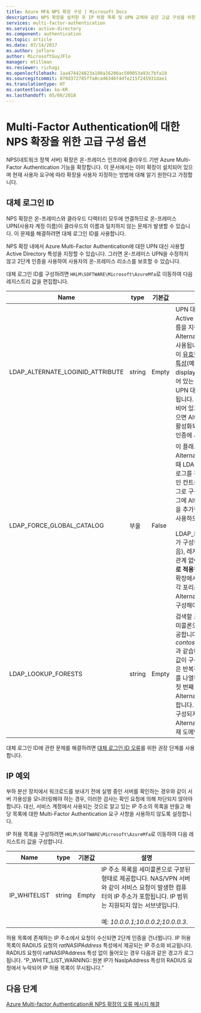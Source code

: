 ```yaml
---
title: Azure MFA NPS 확장 구성 | Microsoft Docs
description: NPS 확장을 설치한 후 IP 허용 목록 및 UPN 교체와 같은 고급 구성을 위한 이러한 단계를 사용합니다.
services: multi-factor-authentication
ms.service: active-directory
ms.component: authentication
ms.topic: article
ms.date: 07/14/2017
ms.author: joflore
author: MicrosoftGuyJFlo
manager: mtillman
ms.reviewer: richagi
ms.openlocfilehash: 1aa474424823a180a16206ac509053a93c7bfa18
ms.sourcegitcommit: 870d372785ffa8ca46346f4dfe215f245931dae1
ms.translationtype: HT
ms.contentlocale: ko-KR
ms.lasthandoff: 05/08/2018
---
```

# <a name="advanced-configuration-options-for-the-nps-extension-for-multi-factor-authentication"></a>Multi-Factor Authentication에 대한 NPS 확장을 위한 고급 구성 옵션

NPS(네트워크 정책 서버) 확장은 온-프레미스 인프라에 클라우드 기반 Azure Multi-Factor Authentication 기능을 확장합니다. 이 문서에서는 이미 확장이 설치되어 있으며 현재 사용자 요구에 따라 확장을 사용자 지정하는 방법에 대해 알기 원한다고 가정합니다. 

## <a name="alternate-login-id"></a>대체 로그인 ID

NPS 확장은 온-프레미스와 클라우드 디렉터리 모두에 연결하므로 온-프레미스 UPN(사용자 계정 이름)이 클라우드의 이름과 일치하지 않는 문제가 발생할 수 있습니다. 이 문제를 해결하려면 대체 로그인 ID를 사용합니다. 

NPS 확장 내에서 Azure Multi-Factor Authentication에 대한 UPN 대신 사용할 Active Directory 특성을 지정할 수 있습니다. 그러면 온-프레미스 UPN을 수정하지 않고 2단계 인증을 사용하여 사용자의 온-프레미스 리소스를 보호할 수 있습니다. 

대체 로그인 ID를 구성하려면 `HKLM\SOFTWARE\Microsoft\AzureMfa`로 이동하여 다음 레지스트리 값을 편집합니다.

| Name | type | 기본값 | 설명 |
| ---- | ---- | ------------- | ----------- |
| LDAP_ALTERNATE_LOGINID_ATTRIBUTE | string | Empty | UPN 대신 사용하려는 Active Directory 특성의 이름을 지정합니다. 이 특성은 AlternateLoginId 특성으로 사용됩니다. 이 레지스트리 값이 [유효한 Active Directory 특성](https://msdn.microsoft.com/library/ms675090.aspx)(예: 메일 또는 displayName)으로 설정되어 있는 경우 인증용 사용자의 UPN 대신 특성의 값이 사용됩니다. 이 레지스트리 값이 비어 있거나 구성되어 있지 않으면 AlternateLoginId가 비활성화되고 사용자의 UPN이 인증에 사용됩니다. |
| LDAP_FORCE_GLOBAL_CATALOG | 부울 | False | 이 플래그를 사용하여 AlternateLoginId를 조회할 때 LDAP 검색에 글로벌 카탈로그를 강제 사용합니다. 도메인 컨트롤러를 글로벌 카탈로그로 구성하고, 글로벌 카탈로그에 AlternateLoginId 특성을 추가한 다음, 이 플래그를 사용하도록 설정합니다. <br><br> LDAP_LOOKUP_FORESTS가 구성된 경우(비어 있지 않음), 레지스트리 설정의 값에 관계 없이 **이 플래그는 true로 적용**됩니다. 이 경우 NPS 확장에서 글로벌 카탈로그를 각 포리스트에 대한 AlternateLoginId 특성으로 구성해야 합니다. |
| LDAP_LOOKUP_FORESTS | string | Empty | 검색할 포리스트의 목록을 세미콜론으로 구분된 형태로 제공합니다. 예를 들어 *contoso.com;foobar.com*과 같습니다. 이 레지스트리 값이 구성된 경우 NPS 확장은 반복적으로 모든 포리스트를 나열된 순서대로 검색하고 첫 번째 성공적인 AlternateLoginId 값을 반환합니다. 이 레지스트리 값이 구성되지 않은 경우 AlternateLoginId 조회는 현재 도메인으로 제한됩니다.|

대체 로그인 ID에 관한 문제를 해결하려면 [대체 로그인 ID 오류](howto-mfa-nps-extension-errors.md#alternate-login-id-errors)를 위한 권장 단계를 사용합니다.

## <a name="ip-exceptions"></a>IP 예외

부하 분산 장치에서 워크로드를 보내기 전에 실행 중인 서버를 확인하는 경우와 같이 서버 가용성을 모니터링해야 하는 경우, 이러한 검사는 확인 요청에 의해 차단되지 않아야 합니다. 대신, 서비스 계정에서 사용되는 것으로 알고 있는 IP 주소의 목록을 만들고 해당 목록에 대한 Multi-Factor Authentication 요구 사항을 사용하지 않도록 설정합니다. 

IP 허용 목록을 구성하려면 `HKLM\SOFTWARE\Microsoft\AzureMfa`로 이동하여 다음 레지스트리 값을 구성합니다. 

| Name | type | 기본값 | 설명 |
| ---- | ---- | ------------- | ----------- |
| IP_WHITELIST | string | Empty | IP 주소 목록을 세미콜론으로 구분된 형태로 제공합니다. NAS/VPN 서버와 같이 서비스 요청이 발생한 컴퓨터의 IP 주소가 포함됩니다. IP 범위는 지원되지 않는 서브넷입니다. <br><br> 예: *10.0.0.1;10.0.0.2;10.0.0.3*.

허용 목록에 존재하는 IP 주소에서 요청이 수신되면 2단계 인증을 건너뜁니다. IP 허용 목록이 RADIUS 요청의 *ratNASIPAddress* 특성에서 제공되는 IP 주소와 비교됩니다. RADIUS 요청이 ratNASIPAddress 특성 없이 들어오는 경우 다음과 같은 경고가 로그됩니다. “P_WHITE_LIST_WARNING::원본 IP가 NasIpAddress 특성의 RADIUS 요청에서 누락되어 IP 허용 목록이 무시됩니다.”

## <a name="next-steps"></a>다음 단계

[Azure Multi-factor Authentication용 NPS 확장의 오류 메시지 해결](howto-mfa-nps-extension-errors.md)